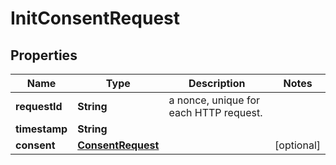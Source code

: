 

# InitConsentRequest


## Properties

| Name | Type | Description | Notes |
|------------ | ------------- | ------------- | -------------|
|**requestId** | **String** | a nonce, unique for each HTTP request. |  |
|**timestamp** | **String** |  |  |
|**consent** | [**ConsentRequest**](ConsentRequest.md) |  |  [optional] |



